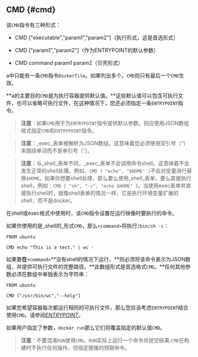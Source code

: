 ## CMD {#cmd}

该`CMD`指令有三种形式：

* CMD \["executable","param1","param2"\]（执行形式，这是首选形式）

* CMD \["param1","param2"\]（作为ENTRYPOINT的默认参数）

* CMD command param1 param2（贝壳形式）

a中只能有一条`CMD`指令`Dockerfile`。如果列出多个，`CMD`则只有最后一个`CMD`生效。

**a的主要目的`CMD`是为执行容器提供默认值。**这些默认值可以包含可执行文件，也可以省略可执行文件，在这种情况下，您还必须指定一条`ENTRYPOINT`指令。

> **注意**：如果`CMD`用于为`ENTRYPOINT`指令提供默认参数，则应使用JSON数组格式指定`CMD`和`ENTRYPOINT`指令。

> **注意**：_exec_表单被解析为JSON数组，这意味着您必须使用双引号（“）来围绕单词而不是单引号（'）。

> **注意**：与_shell_表单不同，_exec_表单不会调用命令shell。这意味着不会发生正常的shell处理。例如，`CMD [ "echo", "$HOME" ]`不会对变量进行替换`$HOME`。如果你想要shell处理，那么要么使用_shell_表单，要么直接执行shell，例如：`CMD [ "sh", "-c", "echo $HOME" ]`。当使用exec表单并直接执行shell时，就像shell表单的情况一样，它是执行环境变量扩展的shell，而不是docker。

在shell或exec格式中使用时，该`CMD`指令设置在运行映像时要执行的命令。

如果你使用的是_shell的_形式`CMD`，那么`<command>`将执行`/bin/sh -c`：

```
FROM ubuntu

CMD echo "This is a test." | wc -
```

如果要**在**`<command>`**没有shell的情况下运行，**则必须将该命令表示为JSON数组，并提供可执行文件的完整路径。**此数组形式是首选格式`CMD`。**任何其他参数必须在数组中单独表示为字符串：

```
FROM ubuntu

CMD ["/usr/bin/wc","--help"]
```

如果您希望容器每次都运行相同的可执行文件，那么您应该考虑`ENTRYPOINT`结合使用`CMD`。请参阅[_ENTRYPOINT_](https://docs.docker.com/engine/reference/builder/#entrypoint)。

如果用户指定了参数，`docker run`那么它们将覆盖指定的默认值`CMD`。

> **注意**：不要混淆`RUN`使用`CMD`。`RUN`实际上运行一个命令并提交结果;`CMD`在构建时不执行任何操作，但指定图像的预期命令。



